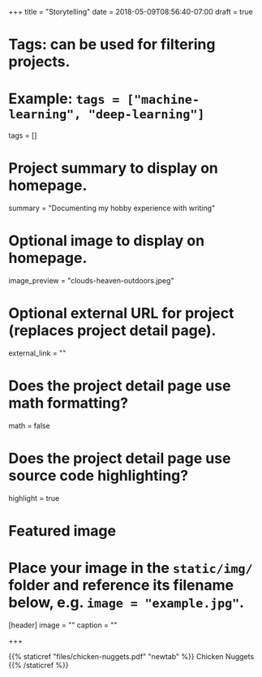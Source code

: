 +++
title = "Storytelling"
date = 2018-05-09T08:56:40-07:00
draft = true

# Tags: can be used for filtering projects.
# Example: `tags = ["machine-learning", "deep-learning"]`
tags = []

# Project summary to display on homepage.
summary = "Documenting my hobby experience with writing"

# Optional image to display on homepage.
image_preview = "clouds-heaven-outdoors.jpeg"

# Optional external URL for project (replaces project detail page).
external_link = ""

# Does the project detail page use math formatting?
math = false

# Does the project detail page use source code highlighting?
highlight = true

# Featured image
# Place your image in the `static/img/` folder and reference its filename below, e.g. `image = "example.jpg"`.
[header]
image = ""
caption = ""

+++

{{% staticref "files/chicken-nuggets.pdf" "newtab" %}} Chicken Nuggets {{% /staticref %}}
